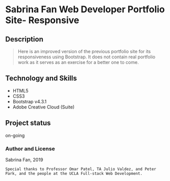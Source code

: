 # Sabrina Fan Web Developer Portfolio Site- Responsive

## Description

>Here is an improved version of the previous portfolio site for its responsiveness using Bootstrap. It does not contain real portfolio work as it serves as an exercise for a better one to come.

## Technology and Skills

* HTML5
* CSS3
* Bootstrap v4.3.1
* Adobe Creative Cloud (Suite)

## Project status
on-going

### Author and License
Sabrina Fan, 2019

    Special thanks to Professor Omar Patel, TA Julio Valdez, and Peter Park, and the people at the UCLA Full-stack Web Development.
